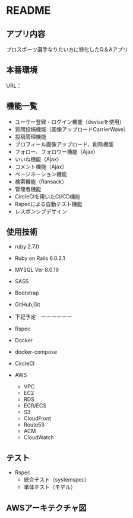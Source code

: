 # README

## アプリ内容

プロスポーツ選手なりたい方に特化したQ＆Aアプリ

## 本番環境

URL：

## 機能一覧

- ユーザー登録・ログイン機能（deviseを使用）
- 質問投稿機能（画像アップロードCarrierWave）
- 投稿管理機能
- プロフィール画像アップロード、削除機能
- フォロー、フォロワー機能（Ajax）
- いいね機能（Ajax）
- コメント機能（Ajax）
- ページネーション機能
- 検索機能（Ransack）
- 管理者機能
- CircleCIを用いたCI/CD機能
- Rspecによる自動テスト機能
- レスポンシブデザイン

## 使用技術
- ruby 2.7.0
- Ruby on Rails 6.0.2.1
- MYSQL  Ver 8.0.19
- SASS
- Bootstrap
- GitHub,Git

- 下記予定　ーーーーーー
- Rspec
- Docker
- docker-compose
- CircleCI
- AWS
  - VPC
  - EC2
  - RDS
  - ECR/ECS
  - S3
  - CloudFront
  - Route53
  - ACM
  - CloudWatch

## テスト
- Rspec
  - 統合テスト（systemspec）
  - 単体テスト（モデル）

## AWSアーキテクチャ図